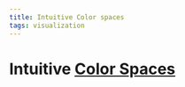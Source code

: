 ```yaml
---
title: Intuitive Color spaces
tags: visualization
---
```


# Intuitive [Color Spaces](Color%20Spaces.md)
































































































